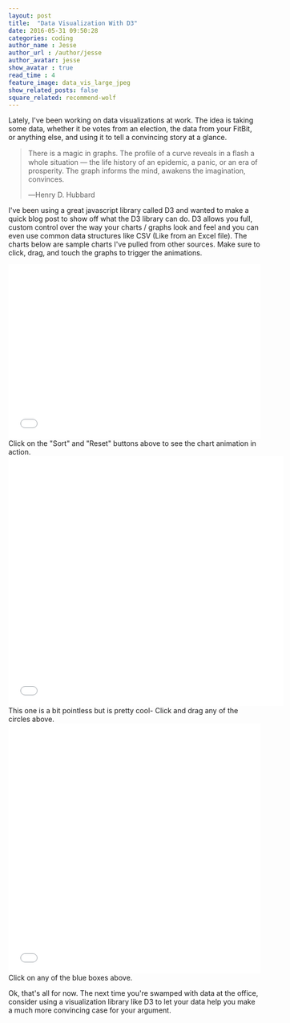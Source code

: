 ```yaml
---
layout: post
title:  "Data Visualization With D3"
date: 2016-05-31 09:50:28
categories: coding
author_name : Jesse
author_url : /author/jesse
author_avatar: jesse
show_avatar : true
read_time : 4
feature_image: data_vis_large_jpeg
show_related_posts: false
square_related: recommend-wolf
---
```


Lately, I've been working on data visualizations at work. The idea is taking some data, whether it be
votes from an election, the data from your FitBit, or anything else, and using it to tell a
convincing story at a glance.

> There is a magic in graphs. The profile of a curve reveals in a ﬂash a whole situation — the life history of an epidemic, a panic, or an era of prosperity. The graph informs the mind, awakens the imagination,
> convinces.
>
> ―Henry D. Hubbard

I've been using a great javascript library called D3 and wanted to make a quick blog post to show off what the D3 library can do. D3 allows you full, custom control over the way your charts / graphs look and feel and you can even use common data structures like CSV (Like from an Excel file). The charts below are sample charts I've pulled from other sources. Make sure to click, drag, and touch the graphs to trigger the animations.

<iframe width="100%" height="350" src="//jsfiddle.net/enigmarm/3HL4a/13/embedded/result/" allowfullscreen="allowfullscreen" frameborder="0"></iframe>
Click on the "Sort" and "Reset" buttons above to see the chart animation in action.



<iframe width="550" height="500" src="//jsfiddle.net/JSDavi/qvco2Ljy/embedded/result/" allowfullscreen="allowfullscreen" frameborder="0"></iframe>
This one is a bit pointless but is pretty cool- Click and drag any of the circles above.


<iframe width="100%" height="500" src="//jsfiddle.net/augburto/YMa2y/embedded/result/" allowfullscreen="allowfullscreen" frameborder="0"></iframe>
Click on any of the blue boxes above.

Ok, that's all for now. The next time you're swamped with data at the office, consider using a
visualization library like D3 to let your data help you make a much more convincing case for
your argument.

